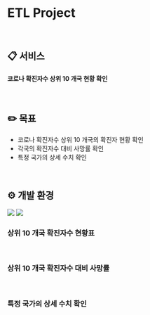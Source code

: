# ETL Project
<br>

## 📋 서비스
#### 코로나 확진자수 상위 10 개국 현황 확인
<br>

## ✏️ 목표
- 코로나 확진자수 상위 10 개국의 확진자 현황 확인
- 각국의 확진자수 대비 사망률 확인
- 특정 국가의 상세 수치 확인
<br>

## ⚙ 개발 환경
<img src="https://img.shields.io/badge/Flask-000000?style=for-the-badge&logo=Flask&logoColor=white"> <img src="https://img.shields.io/badge/python-3776AB?style=for-the-badge&logo=python&logoColor=white">
<br>

### 상위 10 개국 확진자수 현황표

<br>

### 상위 10 개국 확진자수 대비 사망률

<br>

### 특정 국가의 상세 수치 확인
